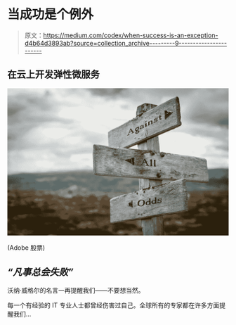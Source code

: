 # 当成功是个例外

> 原文：<https://medium.com/codex/when-success-is-an-exception-d4b64d3893ab?source=collection_archive---------9----------------------->

## 在云上开发弹性微服务

![](img/7b7cc9425ab99bc21e57417a271df4a3.png)

(Adobe 股票)

## *“凡事总会失败”*

沃纳·威格尔的名言一再提醒我们——不要想当然。

每一个有经验的 IT 专业人士都曾经伤害过自己。全球所有的专家都在许多方面提醒我们…